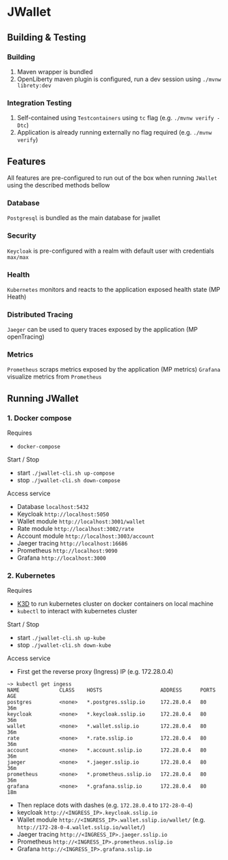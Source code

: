# JWallet

## Building & Testing

### Building

1. Maven wrapper is bundled
2. OpenLiberty maven plugin is configured, run a dev session using `./mvnw librety:dev`

### Integration Testing

1. Self-contained using `Testcontainers` using `tc` flag (e.g. `./mvnw verify -Dtc`)
2. Application is already running externally no flag required (e.g. `./mvnw verify`)

## Features

All features are pre-configured to run out of the box when running `JWallet` using the described methods bellow

### Database

`Postgresql` is bundled as the main database for jwallet

### Security

`Keycloak` is pre-configured with a realm with default user with credentials `max/max`

### Health

`Kubernetes` monitors and reacts to the application exposed health state (MP Heath)

### Distributed Tracing

`Jaeger` can be used to query traces exposed by the application (MP openTracing)

### Metrics

`Prometheus` scraps metrics exposed by the application (MP metrics)
`Grafana` visualize metrics from `Prometheus`

## Running JWallet

### 1. Docker compose

Requires

- `docker-compose`

Start / Stop

- start
  `./jwallet-cli.sh up-compose`
- stop
  `./jwallet-cli.sh down-compose`

Access service

- Database
  `localhost:5432`
- Keycloak
  `http://localhost:5050`
- Wallet module
  `http://localhost:3001/wallet`
- Rate module
  `http://localhost:3002/rate`
- Account module
  `http://localhost:3003/account`
- Jaeger tracing
  `http://localhost:16686`
- Prometheus
  `http://localhost:9090`
- Grafana
  `http://localhost:3000`

### 2. Kubernetes

Requires

- [K3D](https://k3d.io) to run kubernetes cluster on docker containers on local machine
- `kubectl` to interact with kubernetes cluster

Start / Stop

- start
  `./jwallet-cli.sh up-kube`
- stop
  `./jwallet-cli.sh down-kube`

Access service

- First get the reverse proxy (Ingress) IP (e.g. 172.28.0.4)

```shell
~> kubectl get ingess
NAME             CLASS    HOSTS                   ADDRESS      PORTS   AGE
postgres         <none>   *.postgres.sslip.io     172.28.0.4   80      36m
keycloak         <none>   *.keycloak.sslip.io     172.28.0.4   80      36m
wallet           <none>   *.wallet.sslip.io       172.28.0.4   80      36m
rate             <none>   *.rate.sslip.io         172.28.0.4   80      36m
account          <none>   *.account.sslip.io      172.28.0.4   80      36m
jaeger           <none>   *.jaeger.sslip.io       172.28.0.4   80      36m
prometheus       <none>   *.prometheus.sslip.io   172.28.0.4   80      36m
grafana          <none>   *.grafana.sslip.io      172.28.0.4   80      18m
```

- Then replace dots with dashes (e.g. `172.28.0.4` to `172-28-0-4`)
- keycloak
  `http://<INGRESS_IP>.keycloak.sslip.io`
- Wallet module
  `http://<INGRESS_IP>.wallet.sslip.io/wallet/` (e.g. `http://172-28-0-4.wallet.sslip.io/wallet/`)
- Jaeger tracing
  `http://<INGRESS_IP>.jaeger.sslip.io`
- Prometheus
  `http://<INGRESS_IP>.prometheus.sslip.io`
- Grafana
  `http://<INGRESS_IP>.grafana.sslip.io`